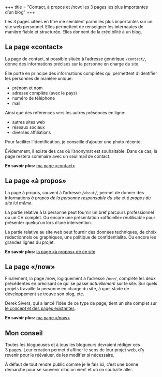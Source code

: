 +++
title = "Contact, à propos et /now: les 3 pages les plus importantes d’un blog"
+++

Les 3 pages citées en titre me semblent parmi les plus importantes sur un site web personnel. Elles permettent de renseigner les internautes de manière fiable et structurée. Elles donnent de la crédibilité à un blog.

## La page «contact»

La page de contact, si possible située à l’adresse générique `/contact/`, donne des informations précises sur la personne en charge du site.

Elle porte en principe des informations complètes qui permettent d’identifier les personnes de manière unique:

- prénom et nom
- adresse complète (avec le pays)
- numéro de téléphone
- mail

Ainsi que des références vers les autres présences en ligne:

- autres sites web
- réseaux sociaux
- diverses affiliations

Pour faciliter l’identification, je conseille d’ajouter une photo récente.

Évidemment, il existe des cas où l’anonymat est souhaitable. Dans ce cas, la page restera sommaire avec un seul mail de contact.

**En savoir plus:** [ma page «contact»](/contact/)

## La page «à propos»

La page à propos, souvent à l’adresse `/about/`, permet de donner des informations *à propos de la personne responsable du site* et *à propos du site lui même*.

La partie relative à la personne peut fournir un bref parcours professionnel ou un CV complet. Ou encore une présentation «officielle» réutilisable pour présenter quelqu’un lors d’une intervention.

La partie relative au site web peut fournir des données techniques, de choix rédactionnels ou graphiques, une politique de confidentialité. Ou encore les grandes lignes du projet.

**En savoir plus:** [la page «à propos» de ce site](/about/)

## La page «/now»

Finalement, la page /now, logiquement à l’adresse `/now/`, complète les deux précédentes en précisant ce qui se passe *actuellement* sur le site. Sur quels projets travaille la personne en charge du site, à quel stade de développement se trouve son blog, etc.

Derek Sivers, qui a lancé l’idée de ce type de page, tient un site complet sur [le concept et des pages existantes](https://nownownow.com/).

**En savoir plus:** [ma page «/now»](/now/)

## Mon conseil

Toutes les blogueuses et à tous les blogueurs devraient rédiger ces 3 pages. Leur création permet d’affiner le sens de leur projet web, d’y revenir pour le réévaluer, de les modifier si nécessaire. 

À défaut de tout rendre public comme je le fais ici, c’est une bonne démarche pour se souvenir d’où on vient et où on souhaite aller.